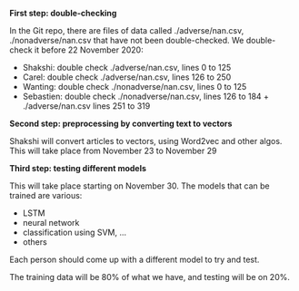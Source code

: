 **First step: double-checking**

In the Git repo, there are files of data called ./adverse/nan.csv, ./nonadverse/nan.csv that have not been double-checked. We double-check it before 22 November 2020:
- Shakshi: double check ./adverse/nan.csv, lines 0 to 125
- Carel: double check ./adverse/nan.csv, lines 126 to 250
- Wanting: double check ./nonadverse/nan.csv, lines 0 to 125
- Sebastien: double check ./nonadverse/nan.csv, lines 126 to 184 + ./adverse/nan.csv lines 251 to 319

**Second step: preprocessing by converting text to vectors**

Shakshi will convert articles to vectors, using Word2vec and other algos. This will take place from November 23 to November 29

**Third step: testing different models**

This will take place starting on November 30. The models that can be trained are various:
- LSTM
- neural network
- classification using SVM, ...
- others

Each person should come up with a different model to try and test.

The training data will be 80%  of what we have, and testing will be on 20%.
